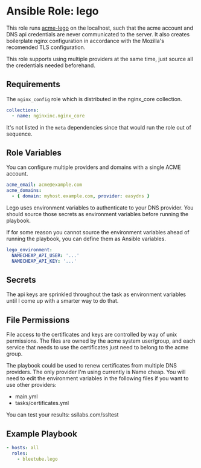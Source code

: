 # Ansible Role: lego

This role runs [acme-lego](https://go-acme.github.io/lego/) on the localhost, such that the acme account and DNS api credentials are never communicated to the server. It also creates boilerplate nginx configuration in accordance with the Mozilla's recomended TLS configuration.

This role supports using multiple providers at the same time, just source all the credentials needed beforehand.

## Requirements

The `nginx_config` role which is distributed in the nginx_core collection.

```yaml
collections:
  - name: nginxinc.nginx_core
```

It's not listed in the `meta` dependencies since that would run the role out of sequence.

## Role Variables

You can configure multiple providers and domains with a single ACME account.

```yaml
acme_email: acme@example.com
acme_domains:
  - { domain: myhost.example.com, provider: easydns }
```

Lego uses environment variables to authenticate to your DNS provider. You should source those secrets as environment variables before running the playbook.

If for some reason you cannot source the environment variables ahead of running the playbook, you can define them as Ansible variables.

```yaml
lego_environment:
  NAMECHEAP_API_USER: '...'
  NAMECHEAP_API_KEY: '...'
```

## Secrets

The api keys are sprinkled throughout the task as environment variables until I come up with a smarter way to do that.

## File Permissions

File access to the certificates and keys are controlled by way of unix permissions. The files are owned by the acme system user/group, and each service that needs to use the certificates just need to belong to the acme group.

The playbook could be used to renew certificates from multiple DNS providers. The only provider I'm using currently is Name cheap. You will need to edit the environment variables in the following files if you want to use other providers:

* main.yml
* tasks/certificates.yml

You can test your results: ssllabs.com/ssltest

## Example Playbook

```yaml
- hosts: all
  roles:
    - bleetube.lego
```
